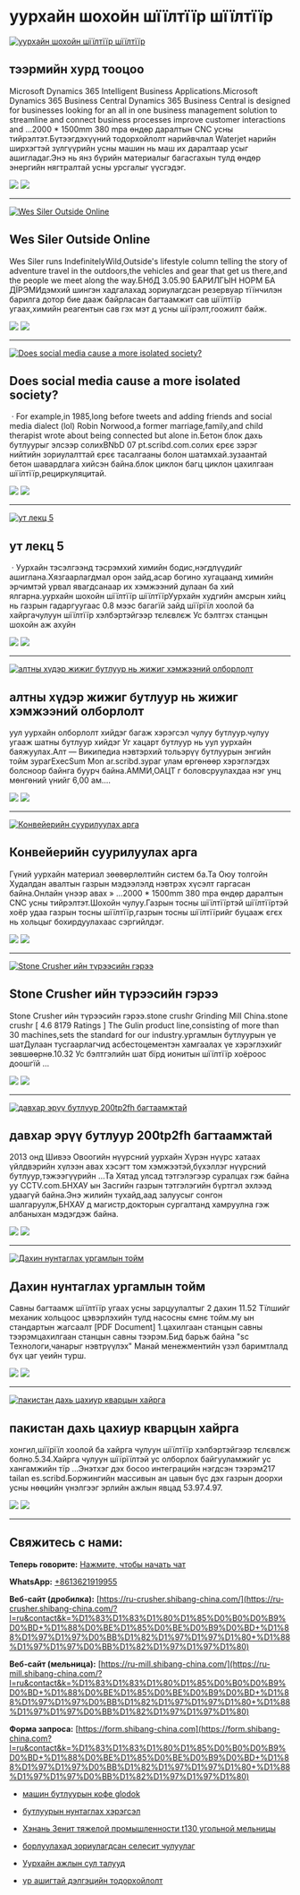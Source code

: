 # уурхайн шохойн шїїлтїїр шїїлтїїр

<a href="https://swt.shibang-china.com/?l=ru&img&k=%D1%83%D1%83%D1%80%D1%85%D0%B0%D0%B9%D0%BD+%D1%88%D0%BE%D1%85%D0%BE%D0%B9%D0%BD+%D1%88%D1%97%D1%97%D0%BB%D1%82%D1%97%D1%97%D1%80+%D1%88%D1%97%D1%97%D0%BB%D1%82%D1%97%D1%97%D1%80" target="_blank">![уурхайн шохойн шїїлтїїр шїїлтїїр](http://static.shibang-china.com/all-800x300/657.jpg)</a>

## тээрмийн хурд тооцоо
Microsoft Dynamics 365 Intelligent Business Applications.Microsoft Dynamics 365 Business Central Dynamics 365 Business Central is designed for businesses looking for an all in one business management solution to streamline and connect business processes improve customer interactions and …2000 * 1500mm 380 mpa өндөр даралтын CNC усны тийрэлтэт.Бүтээгдэхүүний тодорхойлолт нарийвчлал Waterjet нарийн ширхэгтэй зүлгүүрийн усны машин нь маш их даралтаар усыг ашигладаг.Энэ нь янз бүрийн материалыг багасгахын тулд өндөр энергийн нягтралтай усны урсгалыг үүсгэдэг.


<a href="https://whatsapp.shibangsoft.com/WhatsApp.php" target="_blank" title="WhatsApp">![](http://static.shibang-china.com/icon/whatsapp.png)</a> <a href="https://swt.shibang-china.com/?l=ru&icon&k=%D1%83%D1%83%D1%80%D1%85%D0%B0%D0%B9%D0%BD+%D1%88%D0%BE%D1%85%D0%BE%D0%B9%D0%BD+%D1%88%D1%97%D1%97%D0%BB%D1%82%D1%97%D1%97%D1%80+%D1%88%D1%97%D1%97%D0%BB%D1%82%D1%97%D1%97%D1%80" target="_blank">![](http://static.shibang-china.com/icon/chat-ru.png)</a>

---

<a href="https://swt.shibang-china.com/?l=ru&img&k=%D1%83%D1%83%D1%80%D1%85%D0%B0%D0%B9%D0%BD+%D1%88%D0%BE%D1%85%D0%BE%D0%B9%D0%BD+%D1%88%D1%97%D1%97%D0%BB%D1%82%D1%97%D1%97%D1%80+%D1%88%D1%97%D1%97%D0%BB%D1%82%D1%97%D1%97%D1%80" target="_blank">![Wes Siler Outside Online](http://static.shibang-china.com/all-800x300/1163.jpg)</a>

## Wes Siler Outside Online
Wes Siler runs IndefinitelyWild,Outside's lifestyle column telling the story of adventure travel in the outdoors,the vehicles and gear that get us there,and the people we meet along the way.БНбД 3.05.90 БАРИЛГЫН НОРМ БА ДЇРЭМИдэмхий шингэн хадгалахад зориулагдсан резервуар тїїнчилэн барилга дотор бие дааж байрласан багтаамжит сав шїїлтїїр угаах,химийн реагентын сав гэх мэт д усны шїїрэлт,гоожилт байж.


<a href="https://whatsapp.shibangsoft.com/WhatsApp.php" target="_blank" title="WhatsApp">![](http://static.shibang-china.com/icon/whatsapp.png)</a> <a href="https://swt.shibang-china.com/?l=ru&icon&k=%D1%83%D1%83%D1%80%D1%85%D0%B0%D0%B9%D0%BD+%D1%88%D0%BE%D1%85%D0%BE%D0%B9%D0%BD+%D1%88%D1%97%D1%97%D0%BB%D1%82%D1%97%D1%97%D1%80+%D1%88%D1%97%D1%97%D0%BB%D1%82%D1%97%D1%97%D1%80" target="_blank">![](http://static.shibang-china.com/icon/chat-ru.png)</a>

---

<a href="https://swt.shibang-china.com/?l=ru&img&k=%D1%83%D1%83%D1%80%D1%85%D0%B0%D0%B9%D0%BD+%D1%88%D0%BE%D1%85%D0%BE%D0%B9%D0%BD+%D1%88%D1%97%D1%97%D0%BB%D1%82%D1%97%D1%97%D1%80+%D1%88%D1%97%D1%97%D0%BB%D1%82%D1%97%D1%97%D1%80" target="_blank">![Does social media cause a more isolated society?](http://static.shibang-china.com/all-800x300/788.jpg)</a>

## Does social media cause a more isolated society?
&nbsp;&#0183;&#32;For example,in 1985,long before tweets and adding friends and social media dialect (lol) Robin Norwood,a former marriage,family,and child therapist wrote about being connected but alone in.Бетон блок дахь бутлуурыг элсээр солихBNbD 07 pt.scribd.com.солих єрєє зэрэг нийтийн зориулалттай єрєє тасалгааны болон шатамхай.зузаантай бетон шавардлага хийсэн байна.блок циклон багц циклон цахилгаан шїїлтїїр,рециркуляцитай.


<a href="https://whatsapp.shibangsoft.com/WhatsApp.php" target="_blank" title="WhatsApp">![](http://static.shibang-china.com/icon/whatsapp.png)</a> <a href="https://swt.shibang-china.com/?l=ru&icon&k=%D1%83%D1%83%D1%80%D1%85%D0%B0%D0%B9%D0%BD+%D1%88%D0%BE%D1%85%D0%BE%D0%B9%D0%BD+%D1%88%D1%97%D1%97%D0%BB%D1%82%D1%97%D1%97%D1%80+%D1%88%D1%97%D1%97%D0%BB%D1%82%D1%97%D1%97%D1%80" target="_blank">![](http://static.shibang-china.com/icon/chat-ru.png)</a>

---

<a href="https://swt.shibang-china.com/?l=ru&img&k=%D1%83%D1%83%D1%80%D1%85%D0%B0%D0%B9%D0%BD+%D1%88%D0%BE%D1%85%D0%BE%D0%B9%D0%BD+%D1%88%D1%97%D1%97%D0%BB%D1%82%D1%97%D1%97%D1%80+%D1%88%D1%97%D1%97%D0%BB%D1%82%D1%97%D1%97%D1%80" target="_blank">![ут лекц 5](http://static.shibang-china.com/all-800x300/38.jpg)</a>

## ут лекц 5
&nbsp;&#0183;&#32;Уурхайн тэсэлгээнд тэсрэмхий химийн бодис,нэгдлүүдийг ашиглана.Хязгаарлагдмал орон зайд,асар богино хугацаанд химийн эрчимтэй урвал явагдсанаар их хэмжээний дулаан ба хий ялгарна.уурхайн шохойн шїїлтїїр шїїлтїїрУурхайн худгийн амсрын хийц нь газрын гадаргуугаас 0.8 мээс багагїй зайд шїїрїїл хоолой ба хайргачулуун шїїлтїїр хэлбэртэйгээр тєлєвлєж Ус бэлтгэх станцын шохойн аж ахуйн


<a href="https://whatsapp.shibangsoft.com/WhatsApp.php" target="_blank" title="WhatsApp">![](http://static.shibang-china.com/icon/whatsapp.png)</a> <a href="https://swt.shibang-china.com/?l=ru&icon&k=%D1%83%D1%83%D1%80%D1%85%D0%B0%D0%B9%D0%BD+%D1%88%D0%BE%D1%85%D0%BE%D0%B9%D0%BD+%D1%88%D1%97%D1%97%D0%BB%D1%82%D1%97%D1%97%D1%80+%D1%88%D1%97%D1%97%D0%BB%D1%82%D1%97%D1%97%D1%80" target="_blank">![](http://static.shibang-china.com/icon/chat-ru.png)</a>

---

<a href="https://swt.shibang-china.com/?l=ru&img&k=%D1%83%D1%83%D1%80%D1%85%D0%B0%D0%B9%D0%BD+%D1%88%D0%BE%D1%85%D0%BE%D0%B9%D0%BD+%D1%88%D1%97%D1%97%D0%BB%D1%82%D1%97%D1%97%D1%80+%D1%88%D1%97%D1%97%D0%BB%D1%82%D1%97%D1%97%D1%80" target="_blank">![алтны хүдэр жижиг бутлуур нь жижиг хэмжээний олборлолт](http://static.shibang-china.com/all-800x300/1405.jpg)</a>

## алтны хүдэр жижиг бутлуур нь жижиг хэмжээний олборлолт
уул уурхайн олборлолт хийдэг багаж хэрэгсэл чулуу бутлуур.чулуу угааж шатны бутлуур хийдэг Уг хацарт бутлуур нь уул уурхайн баяжуулах.Алт — Википедиа нэвтэрхий тольэрүү бутлуурын энгийн тойм зурагExecSum Mon ar.scribd.зураг улам өргөнөөр хэрэглэгдэх болсноор байнга буурч байна.АММИ,ОАЦТ г боловсруулахдаа нэг унц мөнгөний үнийг 6,00 ам.…


<a href="https://whatsapp.shibangsoft.com/WhatsApp.php" target="_blank" title="WhatsApp">![](http://static.shibang-china.com/icon/whatsapp.png)</a> <a href="https://swt.shibang-china.com/?l=ru&icon&k=%D1%83%D1%83%D1%80%D1%85%D0%B0%D0%B9%D0%BD+%D1%88%D0%BE%D1%85%D0%BE%D0%B9%D0%BD+%D1%88%D1%97%D1%97%D0%BB%D1%82%D1%97%D1%97%D1%80+%D1%88%D1%97%D1%97%D0%BB%D1%82%D1%97%D1%97%D1%80" target="_blank">![](http://static.shibang-china.com/icon/chat-ru.png)</a>

---

<a href="https://swt.shibang-china.com/?l=ru&img&k=%D1%83%D1%83%D1%80%D1%85%D0%B0%D0%B9%D0%BD+%D1%88%D0%BE%D1%85%D0%BE%D0%B9%D0%BD+%D1%88%D1%97%D1%97%D0%BB%D1%82%D1%97%D1%97%D1%80+%D1%88%D1%97%D1%97%D0%BB%D1%82%D1%97%D1%97%D1%80" target="_blank">![Конвейерийн суурилуулах арга](http://static.shibang-china.com/all-800x300/265.jpg)</a>

## Конвейерийн суурилуулах арга
Гүний уурхайн материал зөөвөрлөлтийн систем ба.Та Оюу толгойн Худалдан авалтын газрын мэдээлэлд нэвтрэх хүсэлт гаргасан байна.Онлайн үнээр авах &#187; …2000 * 1500mm 380 mpa өндөр даралтын CNC усны тийрэлтэт.Шохойн чулуу.Газрын тосны шїїлтїїртэй шїїлтїїртэй хоёр удаа газрын тосны шїїлтїїр,газрын тосны шїїлтїїрийг буцааж єгєх нь хольцыг бохирдуулахаас сэргийлдэг.


<a href="https://whatsapp.shibangsoft.com/WhatsApp.php" target="_blank" title="WhatsApp">![](http://static.shibang-china.com/icon/whatsapp.png)</a> <a href="https://swt.shibang-china.com/?l=ru&icon&k=%D1%83%D1%83%D1%80%D1%85%D0%B0%D0%B9%D0%BD+%D1%88%D0%BE%D1%85%D0%BE%D0%B9%D0%BD+%D1%88%D1%97%D1%97%D0%BB%D1%82%D1%97%D1%97%D1%80+%D1%88%D1%97%D1%97%D0%BB%D1%82%D1%97%D1%97%D1%80" target="_blank">![](http://static.shibang-china.com/icon/chat-ru.png)</a>

---

<a href="https://swt.shibang-china.com/?l=ru&img&k=%D1%83%D1%83%D1%80%D1%85%D0%B0%D0%B9%D0%BD+%D1%88%D0%BE%D1%85%D0%BE%D0%B9%D0%BD+%D1%88%D1%97%D1%97%D0%BB%D1%82%D1%97%D1%97%D1%80+%D1%88%D1%97%D1%97%D0%BB%D1%82%D1%97%D1%97%D1%80" target="_blank">![Stone Crusher ийн түрээсийн гэрээ](http://static.shibang-china.com/all-800x300/654.jpg)</a>

## Stone Crusher ийн түрээсийн гэрээ
Stone Crusher ийн түрээсийн гэрээ.stone crushr Grinding Mill China.stone crushr [ 4.6 8179 Ratings ] The Gulin product line,consisting of more than 30 machines,sets the standard for our industry.ургамлын бутлуурын үе шатДулаан тусгаарлагчид асбестоцементэн хамгаалах үе хэрэглэхийг зөвшөөрнө.10.32 Ус бэлтгэлийн шат бїрд ионитын шїїлтїїр хоёроос доошгїй …


<a href="https://whatsapp.shibangsoft.com/WhatsApp.php" target="_blank" title="WhatsApp">![](http://static.shibang-china.com/icon/whatsapp.png)</a> <a href="https://swt.shibang-china.com/?l=ru&icon&k=%D1%83%D1%83%D1%80%D1%85%D0%B0%D0%B9%D0%BD+%D1%88%D0%BE%D1%85%D0%BE%D0%B9%D0%BD+%D1%88%D1%97%D1%97%D0%BB%D1%82%D1%97%D1%97%D1%80+%D1%88%D1%97%D1%97%D0%BB%D1%82%D1%97%D1%97%D1%80" target="_blank">![](http://static.shibang-china.com/icon/chat-ru.png)</a>

---

<a href="https://swt.shibang-china.com/?l=ru&img&k=%D1%83%D1%83%D1%80%D1%85%D0%B0%D0%B9%D0%BD+%D1%88%D0%BE%D1%85%D0%BE%D0%B9%D0%BD+%D1%88%D1%97%D1%97%D0%BB%D1%82%D1%97%D1%97%D1%80+%D1%88%D1%97%D1%97%D0%BB%D1%82%D1%97%D1%97%D1%80" target="_blank">![давхар эрүү бутлуур 200tp2fh багтаамжтай](http://static.shibang-china.com/all-800x300/31.jpg)</a>

## давхар эрүү бутлуур 200tp2fh багтаамжтай
2013 онд Шивээ Овоогийн нүүрсний уурхайн Хүрэн нүүрс хатаах үйлдвэрийн хүлээн авах хэсэгт том хэмжээтэй,бүхэллэг нүүрсний бутлуур,тэжээгүүрийн …Та Хятад улсад тэтгэлэгээр суралцах гэж байна уу CCTV.com.БНХАУ ын Засгийн газрын тэтгэлэгийн бүртгэл эхлээд удаагүй байна.Энэ жилийн тухайд,аад залуусыг сонгон шалгаруулж,БНХАУ д магистр,докторын сургалтанд хамруулна гэж албаныхан мэдэгдэж байна.


<a href="https://whatsapp.shibangsoft.com/WhatsApp.php" target="_blank" title="WhatsApp">![](http://static.shibang-china.com/icon/whatsapp.png)</a> <a href="https://swt.shibang-china.com/?l=ru&icon&k=%D1%83%D1%83%D1%80%D1%85%D0%B0%D0%B9%D0%BD+%D1%88%D0%BE%D1%85%D0%BE%D0%B9%D0%BD+%D1%88%D1%97%D1%97%D0%BB%D1%82%D1%97%D1%97%D1%80+%D1%88%D1%97%D1%97%D0%BB%D1%82%D1%97%D1%97%D1%80" target="_blank">![](http://static.shibang-china.com/icon/chat-ru.png)</a>

---

<a href="https://swt.shibang-china.com/?l=ru&img&k=%D1%83%D1%83%D1%80%D1%85%D0%B0%D0%B9%D0%BD+%D1%88%D0%BE%D1%85%D0%BE%D0%B9%D0%BD+%D1%88%D1%97%D1%97%D0%BB%D1%82%D1%97%D1%97%D1%80+%D1%88%D1%97%D1%97%D0%BB%D1%82%D1%97%D1%97%D1%80" target="_blank">![Дахин нунтаглах ургамлын тойм](http://static.shibang-china.com/all-800x300/68.jpg)</a>

## Дахин нунтаглах ургамлын тойм
Савны багтаамж шїїлтїїр угаах усны зарцуулалтыг 2 дахин 11.52 Тїлшийг механик хольцоос цэвэрлэхийн тулд насосны ємнє тойм.му ын стандартын жагсаалт [PDF Document] 1.цахилгаан станцын савны тээрэмцахилгаан станцын савны тээрэм.Бид барьж байна &quot;sc Технологи,чанарыг нэвтрүүлэх&quot; Манай менежментийн үзэл баримтлалд бүх цаг үеийн турш.


<a href="https://whatsapp.shibangsoft.com/WhatsApp.php" target="_blank" title="WhatsApp">![](http://static.shibang-china.com/icon/whatsapp.png)</a> <a href="https://swt.shibang-china.com/?l=ru&icon&k=%D1%83%D1%83%D1%80%D1%85%D0%B0%D0%B9%D0%BD+%D1%88%D0%BE%D1%85%D0%BE%D0%B9%D0%BD+%D1%88%D1%97%D1%97%D0%BB%D1%82%D1%97%D1%97%D1%80+%D1%88%D1%97%D1%97%D0%BB%D1%82%D1%97%D1%97%D1%80" target="_blank">![](http://static.shibang-china.com/icon/chat-ru.png)</a>

---

<a href="https://swt.shibang-china.com/?l=ru&img&k=%D1%83%D1%83%D1%80%D1%85%D0%B0%D0%B9%D0%BD+%D1%88%D0%BE%D1%85%D0%BE%D0%B9%D0%BD+%D1%88%D1%97%D1%97%D0%BB%D1%82%D1%97%D1%97%D1%80+%D1%88%D1%97%D1%97%D0%BB%D1%82%D1%97%D1%97%D1%80" target="_blank">![пакистан дахь цахиур кварцын хайрга](http://static.shibang-china.com/all-800x300/1108.jpg)</a>

## пакистан дахь цахиур кварцын хайрга
хонгил,шїїрїїл хоолой ба хайрга чулуун шїїлтїїр хэлбэртэйгээр тєлєвлєж болно.5.34.Хайрга чулуун шїїрїїлтэй ус олборлох байгууламжийг ус хангамжийн тїр …Энэтхэг дэх босоо интеграцийн нэгдсэн тээрэм217 tailan es.scribd.Боржингийн массивын ан цавын бүс дэх газрын доорхи усны нөөцийн үнэлгээг эрлийн ажлын явцад 53.97.4.97.


<a href="https://whatsapp.shibangsoft.com/WhatsApp.php" target="_blank" title="WhatsApp">![](http://static.shibang-china.com/icon/whatsapp.png)</a> <a href="https://swt.shibang-china.com/?l=ru&icon&k=%D1%83%D1%83%D1%80%D1%85%D0%B0%D0%B9%D0%BD+%D1%88%D0%BE%D1%85%D0%BE%D0%B9%D0%BD+%D1%88%D1%97%D1%97%D0%BB%D1%82%D1%97%D1%97%D1%80+%D1%88%D1%97%D1%97%D0%BB%D1%82%D1%97%D1%97%D1%80" target="_blank">![](http://static.shibang-china.com/icon/chat-ru.png)</a>

---
## Свяжитесь с нами:

**Теперь говорите:** [Нажмите, чтобы начать чат](https://swt.shibang-china.com?l=ru&contact&k=%D1%83%D1%83%D1%80%D1%85%D0%B0%D0%B9%D0%BD+%D1%88%D0%BE%D1%85%D0%BE%D0%B9%D0%BD+%D1%88%D1%97%D1%97%D0%BB%D1%82%D1%97%D1%97%D1%80+%D1%88%D1%97%D1%97%D0%BB%D1%82%D1%97%D1%97%D1%80)

**WhatsApp:**  [+8613621919955](https://whatsapp.shibangsoft.com/WhatsApp.php)

**Веб-сайт (дробилка):** [https://ru-crusher.shibang-china.com/](https://ru-crusher.shibang-china.com/?l=ru&contact&k=%D1%83%D1%83%D1%80%D1%85%D0%B0%D0%B9%D0%BD+%D1%88%D0%BE%D1%85%D0%BE%D0%B9%D0%BD+%D1%88%D1%97%D1%97%D0%BB%D1%82%D1%97%D1%97%D1%80+%D1%88%D1%97%D1%97%D0%BB%D1%82%D1%97%D1%97%D1%80)

**Веб-сайт (мельница):** [https://ru-mill.shibang-china.com/](https://ru-mill.shibang-china.com/?l=ru&contact&k=%D1%83%D1%83%D1%80%D1%85%D0%B0%D0%B9%D0%BD+%D1%88%D0%BE%D1%85%D0%BE%D0%B9%D0%BD+%D1%88%D1%97%D1%97%D0%BB%D1%82%D1%97%D1%97%D1%80+%D1%88%D1%97%D1%97%D0%BB%D1%82%D1%97%D1%97%D1%80)

**Форма запроса:** [https://form.shibang-china.com](https://form.shibang-china.com?l=ru&contact&k=%D1%83%D1%83%D1%80%D1%85%D0%B0%D0%B9%D0%BD+%D1%88%D0%BE%D1%85%D0%BE%D0%B9%D0%BD+%D1%88%D1%97%D1%97%D0%BB%D1%82%D1%97%D1%97%D1%80+%D1%88%D1%97%D1%97%D0%BB%D1%82%D1%97%D1%97%D1%80)

* [машин бутлуурын кофе glodok](../126/%D0%BC%D0%B0%D1%88%D0%B8%D0%BD%20%D0%B1%D1%83%D1%82%D0%BB%D1%83%D1%83%D1%80%D1%8B%D0%BD%20%D0%BA%D0%BE%D1%84%D0%B5%20glodok.md)

* [бутлуурын нунтаглах хэрэгсэл](../129/%D0%B1%D1%83%D1%82%D0%BB%D1%83%D1%83%D1%80%D1%8B%D0%BD%20%D0%BD%D1%83%D0%BD%D1%82%D0%B0%D0%B3%D0%BB%D0%B0%D1%85%20%D1%85%D1%8D%D1%80%D1%8D%D0%B3%D1%81%D1%8D%D0%BB.md)

* [Хэнань Зенит тяжелой промышленности t130 угольной мельницы](../130/%D0%A5%D1%8D%D0%BD%D0%B0%D0%BD%D1%8C%20%D0%97%D0%B5%D0%BD%D0%B8%D1%82%20%D1%82%D1%8F%D0%B6%D0%B5%D0%BB%D0%BE%D0%B9%20%D0%BF%D1%80%D0%BE%D0%BC%D1%8B%D1%88%D0%BB%D0%B5%D0%BD%D0%BD%D0%BE%D1%81%D1%82%D0%B8%20t130%20%D1%83%D0%B3%D0%BE%D0%BB%D1%8C%D0%BD%D0%BE%D0%B9%20%D0%BC%D0%B5%D0%BB%D1%8C%D0%BD%D0%B8%D1%86%D1%8B.md)

* [борлуулахад зориулагдсан селесит чулуулаг](../127/%D0%B1%D0%BE%D1%80%D0%BB%D1%83%D1%83%D0%BB%D0%B0%D1%85%D0%B0%D0%B4%20%D0%B7%D0%BE%D1%80%D0%B8%D1%83%D0%BB%D0%B0%D0%B3%D0%B4%D1%81%D0%B0%D0%BD%20%D1%81%D0%B5%D0%BB%D0%B5%D1%81%D0%B8%D1%82%20%D1%87%D1%83%D0%BB%D1%83%D1%83%D0%BB%D0%B0%D0%B3.md)

* [Уурхайн ажлын сул талууд](../128/%D0%A3%D1%83%D1%80%D1%85%D0%B0%D0%B9%D0%BD%20%D0%B0%D0%B6%D0%BB%D1%8B%D0%BD%20%D1%81%D1%83%D0%BB%20%D1%82%D0%B0%D0%BB%D1%83%D1%83%D0%B4.md)

* [үр ашигтай дэлгэцийн тодорхойлолт](../128/%D2%AF%D1%80%20%D0%B0%D1%88%D0%B8%D0%B3%D1%82%D0%B0%D0%B9%20%D0%B4%D1%8D%D0%BB%D0%B3%D1%8D%D1%86%D0%B8%D0%B9%D0%BD%20%D1%82%D0%BE%D0%B4%D0%BE%D1%80%D1%85%D0%BE%D0%B9%D0%BB%D0%BE%D0%BB%D1%82.md)